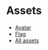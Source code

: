 # Assets

* [Avatar](../assets/avatar.png)
* [Flag](../assets/ca-flag.png)
* [All assets](../assets)